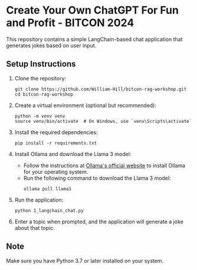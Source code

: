 # Create Your Own ChatGPT For Fun and Profit - BITCON 2024

This repository contains a simple LangChain-based chat application that generates jokes based on user input.

## Setup Instructions

1. Clone the repository:
   ```
   git clone https://github.com/William-Hill/bitcon-rag-workshop.git
   cd bitcon-rag-workshop
   ```

2. Create a virtual environment (optional but recommended):
   ```
   python -m venv venv
   source venv/bin/activate  # On Windows, use `venv\Scripts\activate`
   ```

3. Install the required dependencies:
   ```
   pip install -r requirements.txt
   ```

4. Install Ollama and download the Llama 3 model:
   - Follow the instructions at [Ollama's official website](https://ollama.ai/) to install Ollama for your operating system.
   - Run the following command to download the Llama 3 model:
     ```
     ollama pull llama3
     ```

5. Run the application:
   ```
   python 1_langchain_chat.py
   ```

6. Enter a topic when prompted, and the application will generate a joke about that topic.

## Note

Make sure you have Python 3.7 or later installed on your system.
